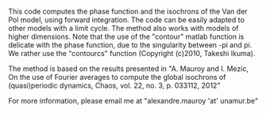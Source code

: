 This code computes the phase function and the isochrons of the Van der Pol model, using forward integration.
The code can be easily adapted to other models with a limit cycle. The method also works with models of higher dimensions.
Note that the use of the "contour" matlab function is delicate with the phase function, due to the singularity between -pi and pi. We rather use the "contourcs" function (Copyright (c)2010, Takeshi Ikuma).

The method is based on the results presented in "A. Mauroy and I. Mezic, On the use of Fourier averages to compute the global isochrons of (quasi)periodic dynamics,
Chaos, vol. 22, no. 3, p. 033112, 2012"

For more information, please email me at "alexandre.mauroy 'at' unamur.be"
